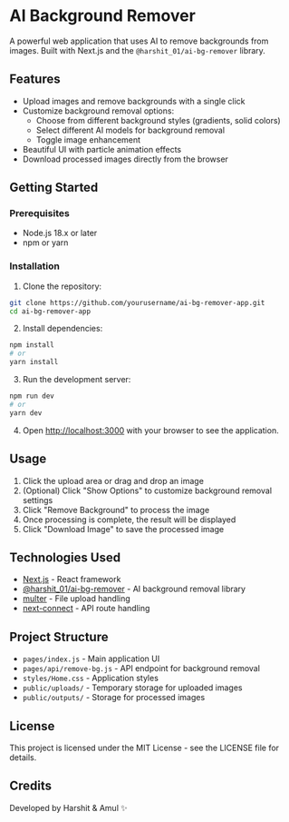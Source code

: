 # AI Background Remover

A powerful web application that uses AI to remove backgrounds from images. Built with Next.js and the `@harshit_01/ai-bg-remover` library.

## Features

- Upload images and remove backgrounds with a single click
- Customize background removal options:
  - Choose from different background styles (gradients, solid colors)
  - Select different AI models for background removal
  - Toggle image enhancement
- Beautiful UI with particle animation effects
- Download processed images directly from the browser

## Getting Started

### Prerequisites

- Node.js 18.x or later
- npm or yarn

### Installation

1. Clone the repository:
```bash
git clone https://github.com/yourusername/ai-bg-remover-app.git
cd ai-bg-remover-app
```

2. Install dependencies:
```bash
npm install
# or
yarn install
```

3. Run the development server:
```bash
npm run dev
# or
yarn dev
```

4. Open [http://localhost:3000](http://localhost:3000) with your browser to see the application.

## Usage

1. Click the upload area or drag and drop an image
2. (Optional) Click "Show Options" to customize background removal settings
3. Click "Remove Background" to process the image
4. Once processing is complete, the result will be displayed
5. Click "Download Image" to save the processed image

## Technologies Used

- [Next.js](https://nextjs.org/) - React framework
- [@harshit_01/ai-bg-remover](https://www.npmjs.com/package/@harshit_01/ai-bg-remover) - AI background removal library
- [multer](https://www.npmjs.com/package/multer) - File upload handling
- [next-connect](https://www.npmjs.com/package/next-connect) - API route handling

## Project Structure

- `pages/index.js` - Main application UI
- `pages/api/remove-bg.js` - API endpoint for background removal
- `styles/Home.css` - Application styles
- `public/uploads/` - Temporary storage for uploaded images
- `public/outputs/` - Storage for processed images

## License

This project is licensed under the MIT License - see the LICENSE file for details.

## Credits

Developed by Harshit & Amul ✨
